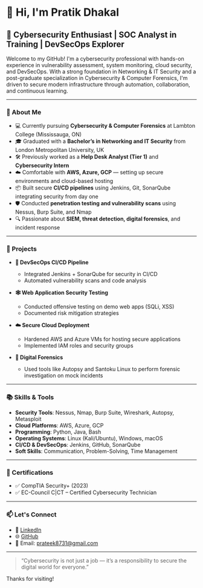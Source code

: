 # 👋 Hi, I'm Pratik Dhakal

## 🔐 Cybersecurity Enthusiast | SOC Analyst in Training | DevSecOps Explorer

Welcome to my GitHub! I'm a cybersecurity professional with hands-on experience in vulnerability assessment, system monitoring, cloud security, and DevSecOps. With a strong foundation in Networking & IT Security and a post-graduate specialization in Cybersecurity & Computer Forensics, I'm driven to secure modern infrastructure through automation, collaboration, and continuous learning.

---

### 🧠 About Me

- 💻 Currently pursuing **Cybersecurity & Computer Forensics** at Lambton College (Mississauga, ON)
- 🎓 Graduated with a **Bachelor’s in Networking and IT Security** from London Metropolitan University, UK
- 🛠️ Previously worked as a **Help Desk Analyst (Tier 1)** and **Cybersecurity Intern**
- ☁️ Comfortable with **AWS, Azure, GCP** — setting up secure environments and cloud-based hosting
- 📦 Built secure **CI/CD pipelines** using Jenkins, Git, SonarQube integrating security from day one
- 🛡️ Conducted **penetration testing and vulnerability scans** using Nessus, Burp Suite, and Nmap
- 🔍 Passionate about **SIEM, threat detection, digital forensics**, and incident response

---

### 🚀 Projects

- **🔧 DevSecOps CI/CD Pipeline**
  - Integrated Jenkins + SonarQube for security in CI/CD
  - Automated vulnerability scans and code analysis

- **🕸️ Web Application Security Testing**
  - Conducted offensive testing on demo web apps (SQLi, XSS)
  - Documented risk mitigation strategies

- **☁️ Secure Cloud Deployment**
  - Hardened AWS and Azure VMs for hosting secure applications
  - Implemented IAM roles and security groups

- **🔎 Digital Forensics**
  - Used tools like Autopsy and Santoku Linux to perform forensic investigation on mock incidents

---

### 📚 Skills & Tools

- **Security Tools**: Nessus, Nmap, Burp Suite, Wireshark, Autopsy, Metasploit  
- **Cloud Platforms**: AWS, Azure, GCP  
- **Programming**: Python, Java, Bash  
- **Operating Systems**: Linux (Kali/Ubuntu), Windows, macOS  
- **CI/CD & DevSecOps**: Jenkins, GitHub, SonarQube  
- **Soft Skills**: Communication, Problem-Solving, Time Management

---

### 📄 Certifications

- ✅ CompTIA Security+ (2023)
- ✅ EC-Council C|CT – Certified Cybersecurity Technician

---

### 📫 Let's Connect

- 🔗 [LinkedIn](https://www.linkedin.com/in/pratik-dhakal-485262172/)
- 🌐 [GitHub](https://github.com/prateek8731)
- 📧 Email: prateek8731@gmail.com

---

> “Cybersecurity is not just a job — it’s a responsibility to secure the digital world for everyone.”

Thanks for visiting!
